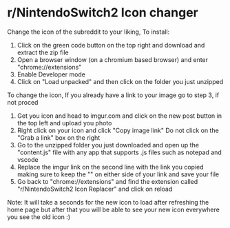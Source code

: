 # r/NintendoSwitch2 Icon changer
Change the icon of the subreddit to your liking, To install:
1. Click on the green code button on the top right and download and extract the zip file
2. Open a browser window (on a chromium based browser) and enter "chrome://extensions"
3. Enable Developer mode
4. Click on "Load unpacked" and then click on the folder you just unzipped

To change the icon, If you already have a link to your image go to step 3, if not proced
1. Get you icon and head to imgur.com and click on the new post button in the top left and upload you photo
2. Right click on your icon and click "Copy image link" Do not click on the "Grab a link" box on the right
3. Go to the unzipped folder you just downloaded and open up the "content.js" file with any app that supports .js files such as notepad and vscode
4. Replace the imgur link on the second line with the link you copied making sure to keep the "" on either side of your link and save your file
5. Go back to "chrome://extensions" and find the extension called "r/NintendoSwitch2 Icon Replacer" and click on reload

Note: It will take a seconds for the new icon to load after refreshing the home page but after that you will be able to see your new icon everywhere you see the old icon :)
